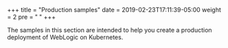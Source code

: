 +++
title = "Production samples"
date = 2019-02-23T17:11:39-05:00
weight = 2
pre = "<b> </b>"
+++



The samples in this section are intended to help you create a production deployment of WebLogic on Kubernetes.
